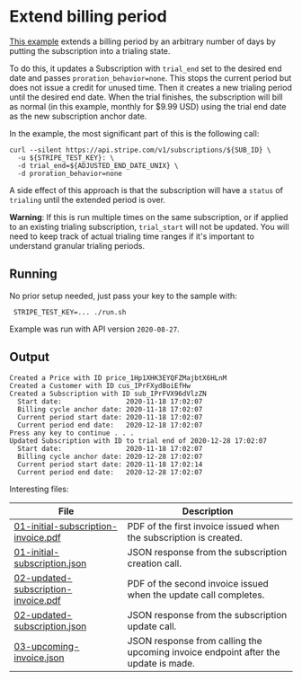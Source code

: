 # Extend billing period

[This example](./run.sh) extends a billing period by an arbitrary number of
days by putting the subscription into a trialing state.

To do this, it updates a Subscription with `trial_end` set to the desired
end date and passes `proration_behavior=none`.  This stops the current period
but does not issue a credit for unused time.  Then it creates a new trialing
period until the desired end date.  When the trial finishes, the subscription
will bill as normal (in this example, monthly for $9.99 USD) using the trial
end date as the new subscription anchor date.

In the example, the most significant part of this is the following call:
```
curl --silent https://api.stripe.com/v1/subscriptions/${SUB_ID} \
  -u ${STRIPE_TEST_KEY}: \
  -d trial_end=${ADJUSTED_END_DATE_UNIX} \
  -d proration_behavior=none
```

A side effect of this approach is that the subscription will have a `status`
of `trialing` until the extended period is over.

**Warning**: If this is run multiple times on the same subscription, or if
applied to an existing trialing subscription, `trial_start` will not be
updated.  You will need to keep track of actual trialing time ranges if it's
important to understand granular trialing periods.

## Running
No prior setup needed, just pass your key to the sample with:

```
 STRIPE_TEST_KEY=... ./run.sh
```

Example was run with API version `2020-08-27`.

## Output
```
Created a Price with ID price_1Hp1XHK3EYQFZMajbtX6HLnM
Created a Customer with ID cus_IPrFXydBoiEfHw
Created a Subscription with ID sub_IPrFVX96dVlzZN
  Start date:                2020-11-18 17:02:07
  Billing cycle anchor date: 2020-11-18 17:02:07
  Current period start date: 2020-11-18 17:02:07
  Current period end date:   2020-12-18 17:02:07
Press any key to continue . . .
Updated Subscription with ID to trial end of 2020-12-28 17:02:07
  Start date:                2020-11-18 17:02:07
  Billing cycle anchor date: 2020-12-28 17:02:07
  Current period start date: 2020-11-18 17:02:14
  Current period end date:   2020-12-28 17:02:07
```

Interesting files:

| File                                                                         | Description                                                                        |
|------------------------------------------------------------------------------|------------------------------------------------------------------------------------|
| [01-initial-subscription-invoice.pdf](./01-initial-subscription-invoice.pdf) | PDF of the first invoice issued when the subscription is created.                  |
| [01-initial-subscription.json](./01-initial-subscription.json)               | JSON response from the subscription creation call.                                 |
| [02-updated-subscription-invoice.pdf](./02-updated-subscription-invoice.pdf) | PDF of the second invoice issued when the update call completes.                   |
| [02-updated-subscription.json](./02-updated-subscription.json)               | JSON response from the subscription update call.                                   |
| [03-upcoming-invoice.json](./03-upcoming-invoice.json)                       | JSON response from calling the upcoming invoice endpoint after the update is made. |
